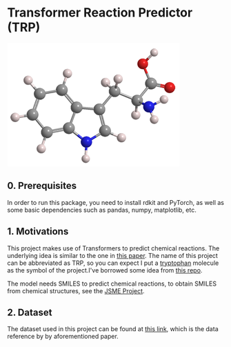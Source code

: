 # Transformer Reaction Predictor (TRP)
![](./imgs/tryptophan-3d.png)

## 0. Prerequisites 
In order to run this package, you need to install rdkit and PyTorch, as well as some basic dependencies such as pandas, numpy, matplotlib, etc.

## 1. Motivations
This project makes use of Transformers to predict chemical reactions. The underlying idea is similar to the one in [this paper](https://arxiv.org/pdf/1811.02633.pdf). The name of this project can be abbreviated as TRP, so you can expect I put a [tryptophan](https://en.wikipedia.org/wiki/Tryptophan) molecule as the symbol of the project.I've borrowed some idea from [this repo](https://github.com/pschwllr/MolecularTransformer).

The model needs SMILES to predict chemical reactions, to obtain SMILES from chemical structures, see the [JSME Project](https://peter-ertl.com/jsme/JSME_2020-06-11/JSME_test.html).

## 2. Dataset
The dataset used in this project can be found at [this link](https://ibm.box.com/v/ReactionSeq2SeqDataset), which is the data reference by by aforementioned paper.